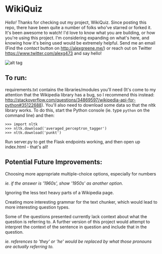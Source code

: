 # WikiQuiz

*Hello!* Thanks for checking out my project, WikiQuiz. Since posting this repo, there have been quite a number of folks who've starred or forked it. It's been awesome to watch! I'd love to know what you are building, or how you're using this project. I'm considering expanding on what's here, and knowing how it's being used would be extremely helpful. Send me an email (Find the *contact* button on http://alexgreene.me/) or reach out on Twitter https://www.twitter.com/alexg473 and say hello!

![alt tag](http://i.imgur.com/Bx7l18S.png)

## To run:
requirements.txt contains the libraries/modules you'll need (It's come to my attention that the Wikipedia library has a bug, so I recommend this instead: http://stackoverflow.com/questions/34869597/wikipedia-api-for-python#35122688). You'll also need to download some data so that the nltk library works. To do this, start the Python console (ie. type `python` on the command line) and then: 

    >>> import nltk
    >>> nltk.download('averaged_perceptron_tagger')
    >>> nltk.download('punkt')

Run server.py to get the Flask endpoints working, and then open up index.html - that's all!

## Potential Future Improvements:
Choosing more appropriate multiple-choice options, especially for numbers 

_ie. if the answer is '1960s', show '1950s' as another option._

Ignoring the less text heavy parts of a Wikipedia page.

Creating more interesting grammar for the text chunker, which would lead to more interesting question types.

Some of the questions presented currently lack context about what the question is referring to. A further version of this project would attempt to interpret the context of the sentence in question and include that in the question.

_ie. references to 'they' or 'he' would be replaced by what those pronouns are actually referring to._



